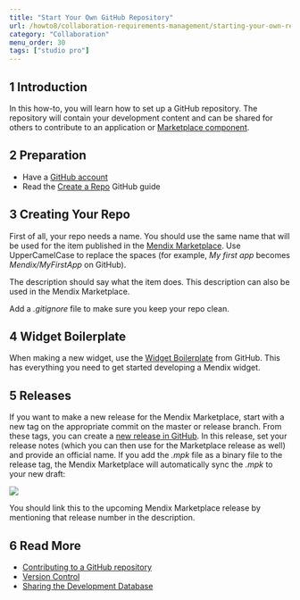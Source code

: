 ```yaml
---
title: "Start Your Own GitHub Repository"
url: /howto8/collaboration-requirements-management/starting-your-own-repository/
category: "Collaboration"
menu_order: 30
tags: ["studio pro"]
---
```


## 1 Introduction

In this how-to, you will learn how to set up a GitHub repository. The repository will contain your development content and can be shared for others to contribute to an application or [Marketplace component](/appstore/general/share-app-store-content/).

## 2 Preparation

* Have a [GitHub account](https://github.com/join)
* Read the [Create a Repo](https://help.github.com/articles/create-a-repo) GitHub guide

## 3 Creating Your Repo

First of all, your repo needs a name. You should use the same name that will be used for the item published in the [Mendix Marketplace](https://marketplace.mendix.com/). Use UpperCamelCase to replace the spaces (for example, *My first app* becomes *Mendix/MyFirstApp* on GitHub).

The description should say what the item does. This description can also be used in the Mendix Marketplace.

Add a *.gitignore* file to make sure you keep your repo clean.

## 4 Widget Boilerplate

When making a new widget, use the [Widget Boilerplate](https://github.com/mendix/AppStoreWidgetBoilerplate) from GitHub. This has everything you need to get started developing a Mendix widget.

## 5 Releases

If you want to make a new release for the Mendix Marketplace, start with a new tag on the appropriate commit on the master or release branch. From these tags, you can create a [new release in GitHub](https://help.github.com/articles/creating-releases). In this release, set your release notes (which you can then use for the Marketplace release as well) and provide an official name. If you add the *.mpk* file as a binary file to the release tag, the Mendix Marketplace will automatically sync the *.mpk* to your new draft:

![](/attachments/howto8/collaboration-requirements-management//starting-your-own-repository/18580533.png)

You should link this to the upcoming Mendix Marketplace release by mentioning that release number in the description.

## 6 Read More

*   [Contributing to a GitHub repository](/howto/collaboration-requirements-management/contribute-to-a-github-repository/)
*   [Version Control](/refguide8/version-control/)
*   [Sharing the Development Database](/howto/collaboration-requirements-management/sharing-the-development-database/)

